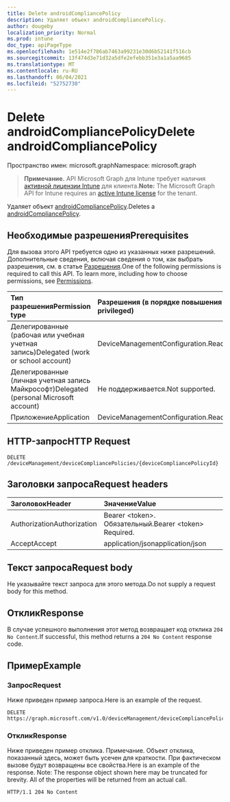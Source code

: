 ```yaml
---
title: Delete androidCompliancePolicy
description: Удаляет объект androidCompliancePolicy.
author: dougeby
localization_priority: Normal
ms.prod: intune
doc_type: apiPageType
ms.openlocfilehash: 1e514e2f786ab7463a99231e30d6b52141f516cb
ms.sourcegitcommit: 13f474d3e71d32a5dfe2efebb351e3a1a5aa9685
ms.translationtype: MT
ms.contentlocale: ru-RU
ms.lasthandoff: 06/04/2021
ms.locfileid: "52752730"
---
```

# <a name="delete-androidcompliancepolicy"></a><span data-ttu-id="59aa3-103">Delete androidCompliancePolicy</span><span class="sxs-lookup"><span data-stu-id="59aa3-103">Delete androidCompliancePolicy</span></span>

<span data-ttu-id="59aa3-104">Пространство имен: microsoft.graph</span><span class="sxs-lookup"><span data-stu-id="59aa3-104">Namespace: microsoft.graph</span></span>

> <span data-ttu-id="59aa3-105">**Примечание.** API Microsoft Graph для Intune требует наличия [активной лицензии Intune](https://go.microsoft.com/fwlink/?linkid=839381) для клиента.</span><span class="sxs-lookup"><span data-stu-id="59aa3-105">**Note:** The Microsoft Graph API for Intune requires an [active Intune license](https://go.microsoft.com/fwlink/?linkid=839381) for the tenant.</span></span>

<span data-ttu-id="59aa3-106">Удаляет объект [androidCompliancePolicy](../resources/intune-deviceconfig-androidcompliancepolicy.md).</span><span class="sxs-lookup"><span data-stu-id="59aa3-106">Deletes a [androidCompliancePolicy](../resources/intune-deviceconfig-androidcompliancepolicy.md).</span></span>

## <a name="prerequisites"></a><span data-ttu-id="59aa3-107">Необходимые разрешения</span><span class="sxs-lookup"><span data-stu-id="59aa3-107">Prerequisites</span></span>
<span data-ttu-id="59aa3-p101">Для вызова этого API требуется одно из указанных ниже разрешений. Дополнительные сведения, включая сведения о том, как выбрать разрешения, см. в статье [Разрешения](/graph/permissions-reference).</span><span class="sxs-lookup"><span data-stu-id="59aa3-p101">One of the following permissions is required to call this API. To learn more, including how to choose permissions, see [Permissions](/graph/permissions-reference).</span></span>

|<span data-ttu-id="59aa3-110">Тип разрешения</span><span class="sxs-lookup"><span data-stu-id="59aa3-110">Permission type</span></span>|<span data-ttu-id="59aa3-111">Разрешения (в порядке повышения привилегий)</span><span class="sxs-lookup"><span data-stu-id="59aa3-111">Permissions (from least to most privileged)</span></span>|
|:---|:---|
|<span data-ttu-id="59aa3-112">Делегированные (рабочая или учебная учетная запись)</span><span class="sxs-lookup"><span data-stu-id="59aa3-112">Delegated (work or school account)</span></span>|<span data-ttu-id="59aa3-113">DeviceManagementConfiguration.ReadWrite.All</span><span class="sxs-lookup"><span data-stu-id="59aa3-113">DeviceManagementConfiguration.ReadWrite.All</span></span>|
|<span data-ttu-id="59aa3-114">Делегированные (личная учетная запись Майкрософт)</span><span class="sxs-lookup"><span data-stu-id="59aa3-114">Delegated (personal Microsoft account)</span></span>|<span data-ttu-id="59aa3-115">Не поддерживается.</span><span class="sxs-lookup"><span data-stu-id="59aa3-115">Not supported.</span></span>|
|<span data-ttu-id="59aa3-116">Приложение</span><span class="sxs-lookup"><span data-stu-id="59aa3-116">Application</span></span>|<span data-ttu-id="59aa3-117">DeviceManagementConfiguration.ReadWrite.All</span><span class="sxs-lookup"><span data-stu-id="59aa3-117">DeviceManagementConfiguration.ReadWrite.All</span></span>|

## <a name="http-request"></a><span data-ttu-id="59aa3-118">HTTP-запрос</span><span class="sxs-lookup"><span data-stu-id="59aa3-118">HTTP Request</span></span>
<!-- {
  "blockType": "ignored"
}
-->
``` http
DELETE /deviceManagement/deviceCompliancePolicies/{deviceCompliancePolicyId}
```

## <a name="request-headers"></a><span data-ttu-id="59aa3-119">Заголовки запроса</span><span class="sxs-lookup"><span data-stu-id="59aa3-119">Request headers</span></span>
|<span data-ttu-id="59aa3-120">Заголовок</span><span class="sxs-lookup"><span data-stu-id="59aa3-120">Header</span></span>|<span data-ttu-id="59aa3-121">Значение</span><span class="sxs-lookup"><span data-stu-id="59aa3-121">Value</span></span>|
|:---|:---|
|<span data-ttu-id="59aa3-122">Authorization</span><span class="sxs-lookup"><span data-stu-id="59aa3-122">Authorization</span></span>|<span data-ttu-id="59aa3-123">Bearer &lt;token&gt;. Обязательный.</span><span class="sxs-lookup"><span data-stu-id="59aa3-123">Bearer &lt;token&gt; Required.</span></span>|
|<span data-ttu-id="59aa3-124">Accept</span><span class="sxs-lookup"><span data-stu-id="59aa3-124">Accept</span></span>|<span data-ttu-id="59aa3-125">application/json</span><span class="sxs-lookup"><span data-stu-id="59aa3-125">application/json</span></span>|

## <a name="request-body"></a><span data-ttu-id="59aa3-126">Текст запроса</span><span class="sxs-lookup"><span data-stu-id="59aa3-126">Request body</span></span>
<span data-ttu-id="59aa3-127">Не указывайте текст запроса для этого метода.</span><span class="sxs-lookup"><span data-stu-id="59aa3-127">Do not supply a request body for this method.</span></span>

## <a name="response"></a><span data-ttu-id="59aa3-128">Отклик</span><span class="sxs-lookup"><span data-stu-id="59aa3-128">Response</span></span>
<span data-ttu-id="59aa3-129">В случае успешного выполнения этот метод возвращает код отклика `204 No Content`.</span><span class="sxs-lookup"><span data-stu-id="59aa3-129">If successful, this method returns a `204 No Content` response code.</span></span>

## <a name="example"></a><span data-ttu-id="59aa3-130">Пример</span><span class="sxs-lookup"><span data-stu-id="59aa3-130">Example</span></span>

### <a name="request"></a><span data-ttu-id="59aa3-131">Запрос</span><span class="sxs-lookup"><span data-stu-id="59aa3-131">Request</span></span>
<span data-ttu-id="59aa3-132">Ниже приведен пример запроса.</span><span class="sxs-lookup"><span data-stu-id="59aa3-132">Here is an example of the request.</span></span>
``` http
DELETE https://graph.microsoft.com/v1.0/deviceManagement/deviceCompliancePolicies/{deviceCompliancePolicyId}
```

### <a name="response"></a><span data-ttu-id="59aa3-133">Отклик</span><span class="sxs-lookup"><span data-stu-id="59aa3-133">Response</span></span>
<span data-ttu-id="59aa3-p102">Ниже приведен пример отклика. Примечание. Объект отклика, показанный здесь, может быть усечен для краткости. При фактическом вызове будут возвращены все свойства.</span><span class="sxs-lookup"><span data-stu-id="59aa3-p102">Here is an example of the response. Note: The response object shown here may be truncated for brevity. All of the properties will be returned from an actual call.</span></span>
``` http
HTTP/1.1 204 No Content
```




